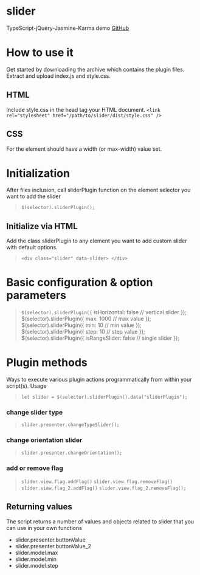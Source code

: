 # slider
TypeScript-jQuery-Jasmine-Karma
demo [GitHub](http://github.com)
# How to use it
Get started by downloading the archive which contains the plugin files. Extract and upload index.js and style.css.

## HTML
Include style.css in the head tag your HTML document.
```<link rel="stylesheet" href="/path/to/slider/dist/style.css" />```

## CSS
For  the element should have a width (or max-width) value set.

# Initialization
After files inclusion, call sliderPlugin  function on the element selector you want to add the slider
> ```$(selector).sliderPlugin();```
## Initialize via HTML
Add the class sliderPlugin to any element you want to add custom slider with default options. 
> ```<div class="slider" data-slider> </div>```
# Basic configuration & option parameters
> ```$(selector).sliderPlugin({```
>     isHorizontal: false // vertical slider
> });
> $(selector).sliderPlugin({
>     max: 1000 // max value
> });
> $(selector).sliderPlugin({
>     min: 10 // min value
> });
> $(selector).sliderPlugin({
>     step: 10 // step value
> });
> $(selector).sliderPlugin({
>     isRangeSlider: false // single slider
> });
# Plugin methods
Ways to execute various plugin actions programmatically from within your script(s).
Usage 
> ```let slider = $(selector).sliderPlugin().data("sliderPlugin");```
### change slider type
> ```slider.presenter.changeTypeSlider();```
### change orientation slider
> ```slider.presenter.changeOrientation();```
### add or remove flag
> ```slider.view.flag.addFlag()```
> ```slider.view.flag.removeFlag()```
> ```slider.view.flag_2.addFlag()```
> ```slider.view.flag_2.removeFlag();```


## Returning values
The script returns a number of values and objects related to slider that you can use in your own functions
* slider.presenter.buttonValue
* slider.presenter.buttonValue_2
* slider.model.max
* slider.model.min
* slider.model.step

